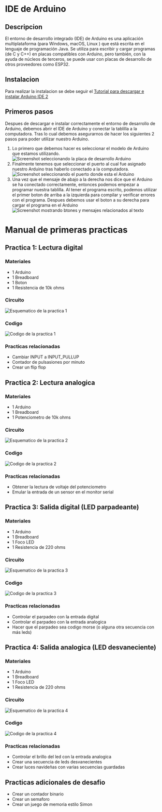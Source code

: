 # IDE de Arduino
## Descripcion
El entorno de desarrollo integrado (IDE) de Arduino es una aplicación multiplataforma (para Windows, macOS, Linux ) que está escrita en el lenguaje de programación Java. Se utiliza para escribir y cargar programas (de C y C++) en placas compatibles con Arduino, pero también, con la ayuda de núcleos de terceros, se puede usar con placas de desarrollo de otros proveedores como ESP32.
## Instalacion
Para realizar la instalacion se debe seguir el [Tutorial para descargar e instalar Arduino IDE 2](https://docs.arduino.cc/software/ide-v2/tutorials/getting-started/ide-v2-downloading-and-installing)
## Primeros pasos
Despues de descargar e instalar correctamente el entorno de desarrollo de Arduino, debemos abrir el IDE de Arduino y conectar la tablilla a la computadora. Tras lo cual debemos asegurarnos de hacer los siguientes 2 pasos para poder utilizar nuestro Arduino.
1. Lo primero que debemos hacer es seleccionar el modelo de Arduino que estamos utilizando.
![Screenshot seleccionando la placa de desarrollo Arduino](https://github.com/OscSerrano/Invernada_Robotica/blob/main/Arduino_Basico/Imagenes/ArduinoB1.png)
2. Finalmente tenemos que seleccionar el puerto al cual fue asignado nuestro Arduino tras haberlo conectado a la computadora.
![Screenshot seleccionando el puerto donde esta el Arduino](https://github.com/OscSerrano/Invernada_Robotica/blob/main/Arduino_Basico/Imagenes/ArduinoB2.png)
3. Una vez que el mensaje de abajo a la derecha nos dice que el Arduino se ha conectado correctamente, entonces podemos empezar a programar nuestra tablilla. Al tener el programa escrito, podemos utilizar el primer boton de arriba a la izquierda para compilar y verificar errores con el programa. Despues debemos usar el boton a su derecha para cargar el programa en el Arduino
![Screenshot mostrando btones y mensajes relacionados al texto](https://github.com/OscSerrano/Invernada_Robotica/blob/main/Arduino_Basico/Imagenes/ArduinoB3.png)

# Manual de primeras practicas 
## Practica 1: Lectura digital
### Materiales
+ 1 Arduino
+ 1 Breadboard
+ 1 Boton
+ 1 Resistencia de 10k ohms
### Circuito
![Esquematico de la practica 1](https://github.com/OscSerrano/Invernada_Robotica/blob/main/Arduino_Basico/Imagenes/CircuitoB1.png)
### Codigo
![Codigo de la practica 1](https://github.com/OscSerrano/Invernada_Robotica/blob/main/Arduino_Basico/Imagenes/CodigoB1.png)
### Practicas relacionadas
+ Cambiar INPUT a INPUT_PULLUP
+ Contador de pulsasiones por minuto
+ Crear un flip flop

## Practica 2: Lectura analogica
### Materiales
+ 1 Arduino
+ 1 Breadboard
+ 1 Potenciometro de 10k ohms
### Circuito
![Esquematico de la practica 2](https://github.com/OscSerrano/Invernada_Robotica/blob/main/Arduino_Basico/Imagenes/CircuitoB2.png)
### Codigo
![Codigo de la practica 2](https://github.com/OscSerrano/Invernada_Robotica/blob/main/Arduino_Basico/Imagenes/CodigoB2.png)
### Practicas relacionadas
+ Obtener la lectura de voltaje del potenciometro
+ Emular la entrada de un sensor en el monitor serial

## Practica 3: Salida digital (LED parpadeante)
### Materiales
+ 1 Arduino
+ 1 Breadboard
+ 1 Foco LED
+ 1 Resistencia de 220 ohms
### Circuito
![Esquematico de la practica 3](https://github.com/OscSerrano/Invernada_Robotica/blob/main/Arduino_Basico/Imagenes/CircuitoB3.png)
### Codigo
![Codigo de la practica 3](https://github.com/OscSerrano/Invernada_Robotica/blob/main/Arduino_Basico/Imagenes/CodigoB3.png)
### Practicas relacionadas
+ Controlar el parpadeo con la entrada digital
+ Controlar el parpadeo con la entrada analogica
+ Hacer que el parpadeo sea codigo morse (o alguna otra secuencia con más leds)

## Practica 4: Salida analogica (LED desvaneciente)
### Materiales
+ 1 Arduino
+ 1 Breadboard
+ 1 Foco LED
+ 1 Resistencia de 220 ohms
### Circuito
![Esquematico de la practica 4](https://github.com/OscSerrano/Invernada_Robotica/blob/main/Arduino_Basico/Imagenes/CircuitoB4.png)
### Codigo
![Codigo de la practica 4](https://github.com/OscSerrano/Invernada_Robotica/blob/main/Arduino_Basico/Imagenes/CodigoB4.png)
### Practicas relacionadas
+ Controlar el brillo del led con la entrada analogica
+ Crear una secuencia de leds desvanecientes
+ Crear luces navideñas con varias secuencias guardadas

## Practicas adicionales de desafio
+ Crear un contador binario
+ Crear un semaforo
+ Crear un juego de memoria estilo Simon



